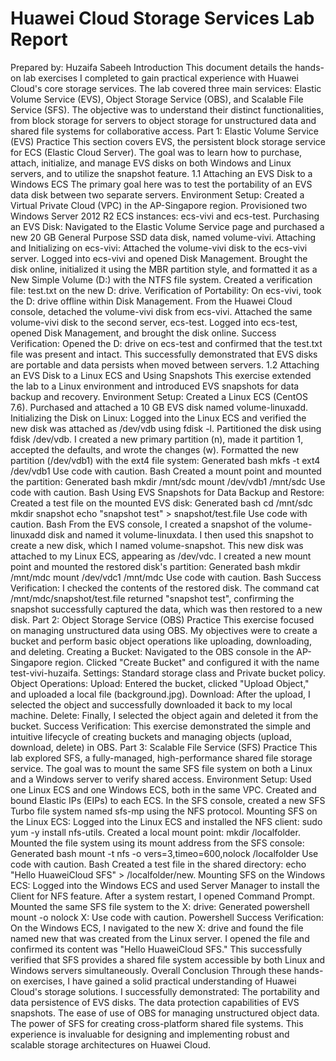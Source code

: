 <h1>Huawei Cloud Storage Services Lab Report</h1>
Prepared by: Huzaifa Sabeeh
Introduction
This document details the hands-on lab exercises I completed to gain practical experience with Huawei Cloud's core storage services. The lab covered three main services: Elastic Volume Service (EVS), Object Storage Service (OBS), and Scalable File Service (SFS). The objective was to understand their distinct functionalities, from block storage for servers to object storage for unstructured data and shared file systems for collaborative access.
Part 1: Elastic Volume Service (EVS) Practice
This section covers EVS, the persistent block storage service for ECS (Elastic Cloud Server). The goal was to learn how to purchase, attach, initialize, and manage EVS disks on both Windows and Linux servers, and to utilize the snapshot feature.
1.1 Attaching an EVS Disk to a Windows ECS
The primary goal here was to test the portability of an EVS data disk between two separate servers.
Environment Setup:
Created a Virtual Private Cloud (VPC) in the AP-Singapore region.
Provisioned two Windows Server 2012 R2 ECS instances: ecs-vivi and ecs-test.
Purchasing an EVS Disk:
Navigated to the Elastic Volume Service page and purchased a new 20 GB General Purpose SSD data disk, named volume-vivi.
Attaching and Initializing on ecs-vivi:
Attached the volume-vivi disk to the ecs-vivi server.
Logged into ecs-vivi and opened Disk Management.
Brought the disk online, initialized it using the MBR partition style, and formatted it as a New Simple Volume (D:) with the NTFS file system.
Created a verification file: test.txt on the new D: drive.
Verification of Portability:
On ecs-vivi, took the D: drive offline within Disk Management.
From the Huawei Cloud console, detached the volume-vivi disk from ecs-vivi.
Attached the same volume-vivi disk to the second server, ecs-test.
Logged into ecs-test, opened Disk Management, and brought the disk online.
Success Verification:
Opened the D: drive on ecs-test and confirmed that the test.txt file was present and intact. This successfully demonstrated that EVS disks are portable and data persists when moved between servers.
1.2 Attaching an EVS Disk to a Linux ECS and Using Snapshots
This exercise extended the lab to a Linux environment and introduced EVS snapshots for data backup and recovery.
Environment Setup:
Created a Linux ECS (CentOS 7.6).
Purchased and attached a 10 GB EVS disk named volume-linuxadd.
Initializing the Disk on Linux:
Logged into the Linux ECS and verified the new disk was attached as /dev/vdb using fdisk -l.
Partitioned the disk using fdisk /dev/vdb. I created a new primary partition (n), made it partition 1, accepted the defaults, and wrote the changes (w).
Formatted the new partition (/dev/vdb1) with the ext4 file system:
Generated bash
mkfs -t ext4 /dev/vdb1
Use code with caution.
Bash
Created a mount point and mounted the partition:
Generated bash
mkdir /mnt/sdc
mount /dev/vdb1 /mnt/sdc
Use code with caution.
Bash
Using EVS Snapshots for Data Backup and Restore:
Created a test file on the mounted EVS disk:
Generated bash
cd /mnt/sdc
mkdir snapshot
echo "snapshot test" > snapshot/test.file
Use code with caution.
Bash
From the EVS console, I created a snapshot of the volume-linuxadd disk and named it volume-linuxdata.
I then used this snapshot to create a new disk, which I named volume-snapshot.
This new disk was attached to my Linux ECS, appearing as /dev/vdc.
I created a new mount point and mounted the restored disk's partition:
Generated bash
mkdir /mnt/mdc
mount /dev/vdc1 /mnt/mdc
Use code with caution.
Bash
Success Verification:
I checked the contents of the restored disk. The command cat /mnt/mdc/snapshot/test.file returned "snapshot test", confirming the snapshot successfully captured the data, which was then restored to a new disk.
Part 2: Object Storage Service (OBS) Practice
This exercise focused on managing unstructured data using OBS. My objectives were to create a bucket and perform basic object operations like uploading, downloading, and deleting.
Creating a Bucket:
Navigated to the OBS console in the AP-Singapore region.
Clicked "Create Bucket" and configured it with the name test-vivi-huzaifa.
Settings: Standard storage class and Private bucket policy.
Object Operations:
Upload: Entered the bucket, clicked "Upload Object," and uploaded a local file (background.jpg).
Download: After the upload, I selected the object and successfully downloaded it back to my local machine.
Delete: Finally, I selected the object again and deleted it from the bucket.
Success Verification:
This exercise demonstrated the simple and intuitive lifecycle of creating buckets and managing objects (upload, download, delete) in OBS.
Part 3: Scalable File Service (SFS) Practice
This lab explored SFS, a fully-managed, high-performance shared file storage service. The goal was to mount the same SFS file system on both a Linux and a Windows server to verify shared access.
Environment Setup:
Used one Linux ECS and one Windows ECS, both in the same VPC.
Created and bound Elastic IPs (EIPs) to each ECS.
In the SFS console, created a new SFS Turbo file system named sfs-mp using the NFS protocol.
Mounting SFS on the Linux ECS:
Logged into the Linux ECS and installed the NFS client: sudo yum -y install nfs-utils.
Created a local mount point: mkdir /localfolder.
Mounted the file system using its mount address from the SFS console:
Generated bash
mount -t nfs -o vers=3,timeo=600,nolock <sfs-mount-address> /localfolder
Use code with caution.
Bash
Created a test file in the shared directory: echo "Hello HuaweiCloud SFS" > /localfolder/new.
Mounting SFS on the Windows ECS:
Logged into the Windows ECS and used Server Manager to install the Client for NFS feature.
After a system restart, I opened Command Prompt.
Mounted the same SFS file system to the X: drive:
Generated powershell
mount -o nolock <sfs-mount-address> X:
Use code with caution.
Powershell
Success Verification:
On the Windows ECS, I navigated to the new X: drive and found the file named new that was created from the Linux server. I opened the file and confirmed its content was "Hello HuaweiCloud SFS." This successfully verified that SFS provides a shared file system accessible by both Linux and Windows servers simultaneously.
Overall Conclusion
Through these hands-on exercises, I have gained a solid practical understanding of Huawei Cloud's storage solutions. I successfully demonstrated:
The portability and data persistence of EVS disks.
The data protection capabilities of EVS snapshots.
The ease of use of OBS for managing unstructured object data.
The power of SFS for creating cross-platform shared file systems.
This experience is invaluable for designing and implementing robust and scalable storage architectures on Huawei Cloud.
